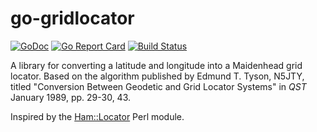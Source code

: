# go-gridlocator

[![GoDoc](https://godoc.org/github.com/jasonhancock/go-gridlocator?status.svg)](https://godoc.org/github.com/jasonhancock/go-gridlocator)
[![Go Report Card](https://goreportcard.com/badge/github.com/jasonhancock/go-gridlocator)](https://goreportcard.com/report/github.com/jasonhancock/go-gridlocator)
[![Build Status](https://travis-ci.org/jasonhancock/go-gridlocator.svg?branch=master)](https://travis-ci.org/jasonhancock/go-gridlocator)

A library for converting a latitude and longitude into a Maidenhead grid locator. Based on the algorithm published by Edmund T. Tyson, N5JTY, titled "Conversion Between Geodetic and Grid Locator Systems" in _QST_ January 1989, pp. 29-30, 43.

Inspired by the [Ham::Locator](https://metacpan.org/pod/Ham::Locator) Perl module.
